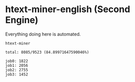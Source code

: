 # htext-miner-english (Second Engine)

Everything doing here is automated.

```
htext-miner

total: 8085/9523 (84.89971647590046%)

job0: 1822
job1: 2056
job2: 2755
job3: 1452
```